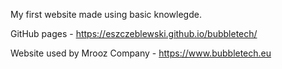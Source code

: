 My first website made using basic knowlegde.

GitHub pages - https://eszczeblewski.github.io/bubbletech/

Website used by Mrooz Company - https://www.bubbletech.eu
